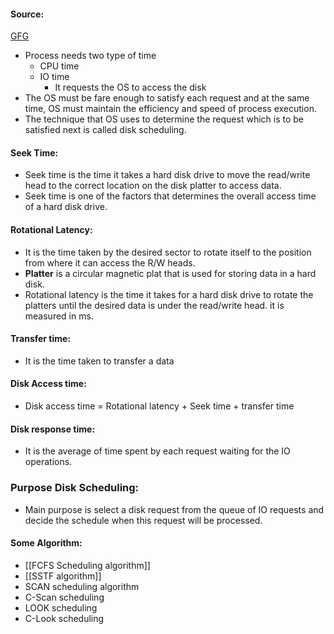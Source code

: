 #### Source:
[GFG](https://www.javatpoint.com/os-disk-scheduling)

* Process needs two type of time
	* CPU time
	* IO time
		* It requests the OS to access the disk
* The OS must be fare enough to satisfy each request and at the same time, OS must maintain the efficiency and speed of process execution.
* The technique that OS uses to determine the request which is to be satisfied next is called disk scheduling.

#### Seek Time:

* Seek time is the time it takes a hard disk drive to move the read/write head to the correct location on the disk platter to access data.
* Seek time is one of the factors that determines the overall access time of a hard disk drive.


#### Rotational Latency:

* It is the time taken by the desired sector to rotate itself to the position from where it can access the R/W heads.
* **Platter** is a circular magnetic plat that is used for storing data in a hard disk.
* Rotational latency is the time it takes for a hard disk drive to rotate the platters until the desired data is under the read/write head. it is measured in ms.


#### Transfer time:

* It is the time taken to transfer a data

#### Disk Access time:

* Disk access time = Rotational latency + Seek time + transfer time

#### Disk response time:

* It is the average of time spent by each request waiting for the IO operations.


### Purpose Disk Scheduling:

* Main purpose is select a disk request from the queue of IO requests and decide the schedule when this request will be processed.


#### Some Algorithm:

* [[FCFS Scheduling algorithm]]
* [[SSTF algorithm]]
* SCAN scheduling algorithm
* C-Scan scheduling
* LOOK scheduling
* C-Look scheduling